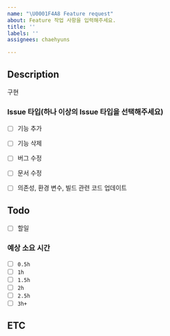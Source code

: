 ```yaml
---
name: "\U0001F4A8 Feature request"
about: Feature 작업 사항을 입력해주세요.
title: ''
labels: ''
assignees: chaehyuns

---
```


## Description
구현


### Issue 타입(하나 이상의 Issue 타입을 선택해주세요)
 - [ ] 기능 추가
 - [ ] 기능 삭제
 - [ ] 버그 수정
 - [ ] 문서 수정
 - [ ] 의존성, 환경 변수, 빌드 관련 코드 업데이트


## Todo
- [ ] 할일

### 예상 소요 시간
- [ ] `0.5h`
- [ ] `1h`
- [ ] `1.5h`
- [ ] `2h`
- [ ] `2.5h`
- [ ] `3h+`

## ETC

